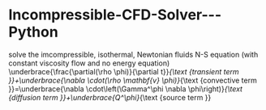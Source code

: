 # Incompressible-CFD-Solver---Python
solve the imcompressible, isothermal, Newtonian fluids N-S equation (with constant viscosity flow and no energy equation)
\underbrace{\frac{\partial(\rho \phi)}{\partial t}}_{\text {transient term }}+\underbrace{\nabla \cdot(\rho \mathbf{v} \phi)}_{\text {convective term }}=\underbrace{\nabla \cdot\left(\Gamma^\phi \nabla \phi\right)}_{\text {diffusion term }}+\underbrace{Q^\phi}_{\text {source term }}
